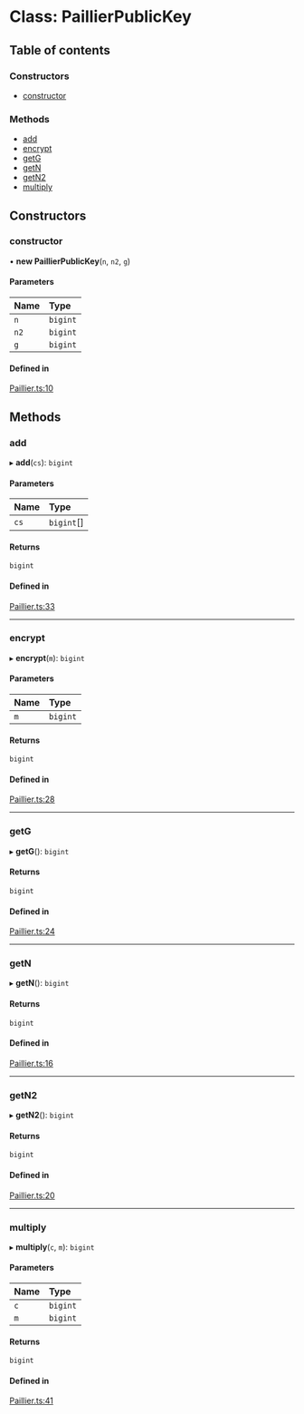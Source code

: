 # Class: PaillierPublicKey

## Table of contents

### Constructors

- [constructor](PaillierPublicKey.md#constructor)

### Methods

- [add](PaillierPublicKey.md#add)
- [encrypt](PaillierPublicKey.md#encrypt)
- [getG](PaillierPublicKey.md#getg)
- [getN](PaillierPublicKey.md#getn)
- [getN2](PaillierPublicKey.md#getn2)
- [multiply](PaillierPublicKey.md#multiply)

## Constructors

### constructor

• **new PaillierPublicKey**(`n`, `n2`, `g`)

#### Parameters

| Name | Type |
| :------ | :------ |
| `n` | `bigint` |
| `n2` | `bigint` |
| `g` | `bigint` |

#### Defined in

[Paillier.ts:10](https://github.com/oscar08850/mod/blob/f6a1753/src/ts/Paillier.ts#L10)

## Methods

### add

▸ **add**(`cs`): `bigint`

#### Parameters

| Name | Type |
| :------ | :------ |
| `cs` | `bigint`[] |

#### Returns

`bigint`

#### Defined in

[Paillier.ts:33](https://github.com/oscar08850/mod/blob/f6a1753/src/ts/Paillier.ts#L33)

___

### encrypt

▸ **encrypt**(`m`): `bigint`

#### Parameters

| Name | Type |
| :------ | :------ |
| `m` | `bigint` |

#### Returns

`bigint`

#### Defined in

[Paillier.ts:28](https://github.com/oscar08850/mod/blob/f6a1753/src/ts/Paillier.ts#L28)

___

### getG

▸ **getG**(): `bigint`

#### Returns

`bigint`

#### Defined in

[Paillier.ts:24](https://github.com/oscar08850/mod/blob/f6a1753/src/ts/Paillier.ts#L24)

___

### getN

▸ **getN**(): `bigint`

#### Returns

`bigint`

#### Defined in

[Paillier.ts:16](https://github.com/oscar08850/mod/blob/f6a1753/src/ts/Paillier.ts#L16)

___

### getN2

▸ **getN2**(): `bigint`

#### Returns

`bigint`

#### Defined in

[Paillier.ts:20](https://github.com/oscar08850/mod/blob/f6a1753/src/ts/Paillier.ts#L20)

___

### multiply

▸ **multiply**(`c`, `m`): `bigint`

#### Parameters

| Name | Type |
| :------ | :------ |
| `c` | `bigint` |
| `m` | `bigint` |

#### Returns

`bigint`

#### Defined in

[Paillier.ts:41](https://github.com/oscar08850/mod/blob/f6a1753/src/ts/Paillier.ts#L41)
